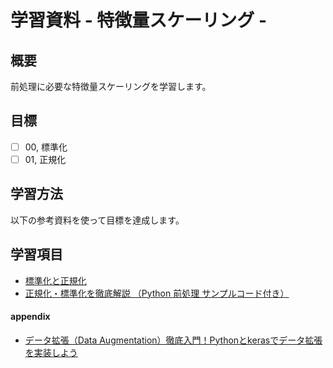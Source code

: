 # 学習資料 - 特徴量スケーリング - 
## 概要
前処理に必要な特徴量スケーリングを学習します。

## 目標
- [ ] 00, 標準化
- [ ] 01, 正規化

## 学習方法
以下の参考資料を使って目標を達成します。

## 学習項目
- [標準化と正規化](https://aiacademy.jp/texts/show/?id=555&context=subject-ml_practice)
- [正規化・標準化を徹底解説 （Python 前処理 サンプルコード付き）](https://www.codexa.net/normalization-python/)

#### appendix
- [データ拡張（Data Augmentation）徹底入門！Pythonとkerasでデータ拡張を実装しよう](https://www.codexa.net/data_augmentation_python_keras/)
